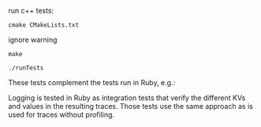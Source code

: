 run c++ tests:

`cmake CMakeLists.txt`

ignore warning

`make`

`./runTests`

These tests complement the tests run in Ruby, e.g.:

Logging is tested in Ruby as integration tests that verify the different 
KVs and values in the resulting traces.
Those tests use the same approach as is used for traces without profiling.
